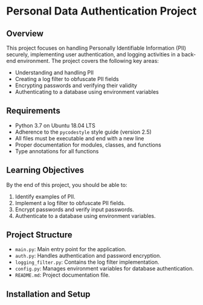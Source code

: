 # Personal Data Authentication Project

## Overview

This project focuses on handling Personally Identifiable Information (PII) securely, implementing user authentication, and logging activities in a back-end environment. The project covers the following key areas:

- Understanding and handling PII
- Creating a log filter to obfuscate PII fields
- Encrypting passwords and verifying their validity
- Authenticating to a database using environment variables

## Requirements

- Python 3.7 on Ubuntu 18.04 LTS
- Adherence to the `pycodestyle` style guide (version 2.5)
- All files must be executable and end with a new line
- Proper documentation for modules, classes, and functions
- Type annotations for all functions

## Learning Objectives

By the end of this project, you should be able to:

1. Identify examples of PII.
2. Implement a log filter to obfuscate PII fields.
3. Encrypt passwords and verify input passwords.
4. Authenticate to a database using environment variables.

## Project Structure

- `main.py`: Main entry point for the application.
- `auth.py`: Handles authentication and password encryption.
- `logging_filter.py`: Contains the log filter implementation.
- `config.py`: Manages environment variables for database authentication.
- `README.md`: Project documentation file.

## Installation and Setup

